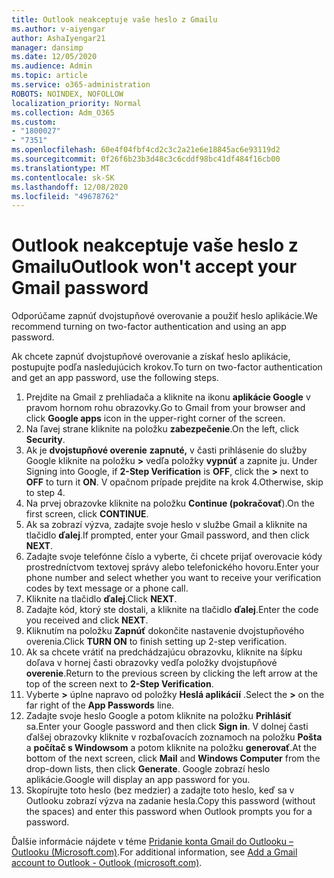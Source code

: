 ```yaml
---
title: Outlook neakceptuje vaše heslo z Gmailu
ms.author: v-aiyengar
author: AshaIyengar21
manager: dansimp
ms.date: 12/05/2020
ms.audience: Admin
ms.topic: article
ms.service: o365-administration
ROBOTS: NOINDEX, NOFOLLOW
localization_priority: Normal
ms.collection: Adm_O365
ms.custom:
- "1800027"
- "7351"
ms.openlocfilehash: 60e4f04fbf4cd2c3c2a21e6e18845ac6e93119d2
ms.sourcegitcommit: 0f26f6b23b3d48c3c6cddf98bc41df484f16cb00
ms.translationtype: MT
ms.contentlocale: sk-SK
ms.lasthandoff: 12/08/2020
ms.locfileid: "49678762"
---
```

# <a name="outlook-wont-accept-your-gmail-password"></a><span data-ttu-id="a83f6-102">Outlook neakceptuje vaše heslo z Gmailu</span><span class="sxs-lookup"><span data-stu-id="a83f6-102">Outlook won't accept your Gmail password</span></span>

<span data-ttu-id="a83f6-103">Odporúčame zapnúť dvojstupňové overovanie a použiť heslo aplikácie.</span><span class="sxs-lookup"><span data-stu-id="a83f6-103">We recommend turning on two-factor authentication and using an app password.</span></span>

<span data-ttu-id="a83f6-104">Ak chcete zapnúť dvojstupňové overovanie a získať heslo aplikácie, postupujte podľa nasledujúcich krokov.</span><span class="sxs-lookup"><span data-stu-id="a83f6-104">To turn on two-factor authentication and get an app password, use the following steps.</span></span>

1. <span data-ttu-id="a83f6-105">Prejdite na Gmail z prehliadača a kliknite na ikonu **aplikácie Google** v pravom hornom rohu obrazovky.</span><span class="sxs-lookup"><span data-stu-id="a83f6-105">Go to Gmail from your browser and click **Google apps** icon in the upper-right corner of the screen.</span></span>
1. <span data-ttu-id="a83f6-106">Na ľavej strane kliknite na položku **zabezpečenie**.</span><span class="sxs-lookup"><span data-stu-id="a83f6-106">On the left, click **Security**.</span></span>
1. <span data-ttu-id="a83f6-107">Ak je **dvojstupňové overenie** **zapnuté,** v časti prihlásenie do služby Google kliknite na položku **>** vedľa položky **vypnúť** a zapnite ju. </span><span class="sxs-lookup"><span data-stu-id="a83f6-107">Under Signing into Google, if **2-Step Verification** is **OFF**, click the **>** next to **OFF** to turn it **ON**.</span></span> <span data-ttu-id="a83f6-108">V opačnom prípade prejdite na krok 4.</span><span class="sxs-lookup"><span data-stu-id="a83f6-108">Otherwise, skip to step 4.</span></span>
1. <span data-ttu-id="a83f6-109">Na prvej obrazovke kliknite na položku **Continue (pokračovať**).</span><span class="sxs-lookup"><span data-stu-id="a83f6-109">On the first screen, click **CONTINUE**.</span></span>
1. <span data-ttu-id="a83f6-110">Ak sa zobrazí výzva, zadajte svoje heslo v službe Gmail a kliknite na tlačidlo **ďalej**.</span><span class="sxs-lookup"><span data-stu-id="a83f6-110">If prompted, enter your Gmail password, and then click **NEXT**.</span></span>
1. <span data-ttu-id="a83f6-111">Zadajte svoje telefónne číslo a vyberte, či chcete prijať overovacie kódy prostredníctvom textovej správy alebo telefonického hovoru.</span><span class="sxs-lookup"><span data-stu-id="a83f6-111">Enter your phone number and select whether you want to receive your verification codes by text message or a phone call.</span></span>
1. <span data-ttu-id="a83f6-112">Kliknite na tlačidlo **ďalej**.</span><span class="sxs-lookup"><span data-stu-id="a83f6-112">Click **NEXT**.</span></span>
1. <span data-ttu-id="a83f6-113">Zadajte kód, ktorý ste dostali, a kliknite na tlačidlo **ďalej**.</span><span class="sxs-lookup"><span data-stu-id="a83f6-113">Enter the code you received and click **NEXT**.</span></span>
1. <span data-ttu-id="a83f6-114">Kliknutím na položku **Zapnúť** dokončite nastavenie dvojstupňového overenia.</span><span class="sxs-lookup"><span data-stu-id="a83f6-114">Click **TURN ON** to finish setting up 2-step verification.</span></span>
1. <span data-ttu-id="a83f6-115">Ak sa chcete vrátiť na predchádzajúcu obrazovku, kliknite na šípku doľava v hornej časti obrazovky vedľa položky dvojstupňové **overenie**.</span><span class="sxs-lookup"><span data-stu-id="a83f6-115">Return to the previous screen by clicking the left arrow at the top of the screen next to **2-Step Verification**.</span></span>
1. <span data-ttu-id="a83f6-116">Vyberte **>** úplne napravo od položky **Heslá aplikácií** .</span><span class="sxs-lookup"><span data-stu-id="a83f6-116">Select the **>** on the far right of the **App Passwords** line.</span></span>
1. <span data-ttu-id="a83f6-117">Zadajte svoje heslo Google a potom kliknite na položku **Prihlásiť** sa.</span><span class="sxs-lookup"><span data-stu-id="a83f6-117">Enter your Google password and then click **Sign in**.</span></span> <span data-ttu-id="a83f6-118">V dolnej časti ďalšej obrazovky kliknite v rozbaľovacích zoznamoch na položku **Pošta** a **počítač s Windowsom** a potom kliknite na položku **generovať**.</span><span class="sxs-lookup"><span data-stu-id="a83f6-118">At the bottom of the next screen, click **Mail** and **Windows Computer** from the drop-down lists, then click **Generate**.</span></span>
<span data-ttu-id="a83f6-119">Google zobrazí heslo aplikácie.</span><span class="sxs-lookup"><span data-stu-id="a83f6-119">Google will display an app password for you.</span></span> 
13. <span data-ttu-id="a83f6-120">Skopírujte toto heslo (bez medzier) a zadajte toto heslo, keď sa v Outlooku zobrazí výzva na zadanie hesla.</span><span class="sxs-lookup"><span data-stu-id="a83f6-120">Copy this password (without the spaces) and enter this password when Outlook prompts you for a password.</span></span>

<span data-ttu-id="a83f6-121">Ďalšie informácie nájdete v téme [Pridanie konta Gmail do Outlooku – Outlooku (Microsoft.com)](https://support.microsoft.com/office/add-a-gmail-account-to-outlook-70191667-9c52-4581-990e-e30318c2c081).</span><span class="sxs-lookup"><span data-stu-id="a83f6-121">For additional information, see [Add a Gmail account to Outlook - Outlook (microsoft.com)](https://support.microsoft.com/office/add-a-gmail-account-to-outlook-70191667-9c52-4581-990e-e30318c2c081).</span></span>
